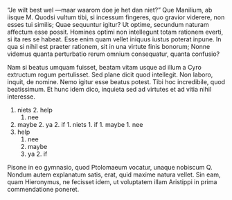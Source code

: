 “Je wilt best wel —maar waarom doe je het dan niet?”
Que Manilium, ab iisque M. Quodsi vultum tibi, si incessum fingeres, quo gravior viderere, non esses tui similis; Quae sequuntur igitur? Ut optime, secundum naturam affectum esse possit. Homines optimi non intellegunt totam rationem everti, si ita res se habeat. Esse enim quam vellet iniquus iustus poterat inpune. In qua si nihil est praeter rationem, sit in una virtute finis bonorum; Nonne videmus quanta perturbatio rerum omnium consequatur, quanta confusio?

Nam si beatus umquam fuisset, beatam vitam usque ad illum a Cyro extructum rogum pertulisset. Sed plane dicit quod intellegit. Non laboro, inquit, de nomine. Nemo igitur esse beatus potest. Tibi hoc incredibile, quod beatissimum. Et hunc idem dico, inquieta sed ad virtutes et ad vitia nihil interesse.

1. niets
    2. help
    1. nee
1. maybe
    2. ya
        2. if
            1. niets
            1. if
            1. maybe
            1. nee
2. help
    1. nee
    1. maybe
    2. ya
        2. if

Pisone in eo gymnasio, quod Ptolomaeum vocatur, unaque nobiscum Q. Nondum autem explanatum satis, erat, quid maxime natura vellet. Sin eam, quam Hieronymus, ne fecisset idem, ut voluptatem illam Aristippi in prima commendatione poneret.
